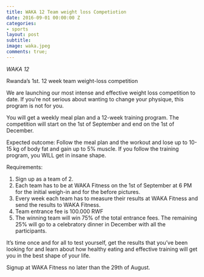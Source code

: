 ```yaml
---
title: WAKA 12 Team weight loss Competiotion
date: 2016-09-01 00:00:00 Z
categories:
- sports
layout: post
subtitle: 
image: waka.jpeg
comments: true;
---
```


*WAKA 12*

Rwanda’s 1st. 12 week team weight-loss competition

We are launching our most intense and effective weight loss competition to date. If you’re not serious about wanting to change your physique, this program is not for you.

You will get a weekly meal plan and a 12-week training program. The competition will start on the 1st of September and end on the 1st of December.

Expected outcome:
Follow the meal plan and the workout and lose up to 10-15 kg of body fat and gain up to 5% muscle. If you follow the training program, you WILL get in insane shape.

Requirements:
1. Sign up as a team of 2.
2. Each team has to be at WAKA Fitness on the 1st of September at 6 PM for the initial weigh-in and for the before pictures.
3. Every week each team has to measure their results at WAKA Fitness and send the results to WAKA Fitness.
4. Team entrance fee is 100.000 RWF
5. The winning team will win 75% of the total entrance fees. The remaining 25% will go to a celebratory dinner in December with all the participants.

It’s time once and for all to test yourself, get the results that you’ve been looking for and learn about how healthy eating and effective training will get you in the best shape of your life.

Signup at WAKA Fitness no later than the 29th of August.
